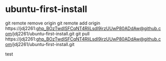 # ubuntu-first-install

git remote remove origin
git remote add origin https://jdj2261: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@github.com/jdj2261/ubuntu-first-install.git
git pull https://jdj2261: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@github.com/jdj2261/ubuntu-first-install.git



test
